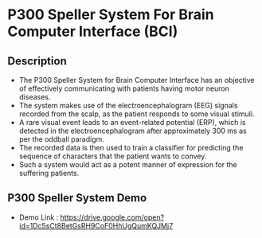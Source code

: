 # P300 Speller System For Brain Computer Interface (BCI)
## Description
* The P300 Speller System for Brain Computer Interface has an objective of effectively communicating with patients having motor neuron diseases. 
* The system makes use of the electroencephalogram (EEG) signals recorded from the scalp, as the patient responds to some visual stimuli.
* A rare visual event leads to an event-related potential (ERP), which is detected in the electroencephalogram after approximately 300 ms as per the oddball paradigm.
* The recorded data is then used to train a classifier for predicting the sequence of characters that the patient wants to convey.
* Such a system would act as a potent manner of expression for the suffering patients.

## P300 Speller System Demo
 * Demo Link : https://drive.google.com/open?id=1Dc5sCt8BetGsRH9CoF0HhUgQumKQJMj7